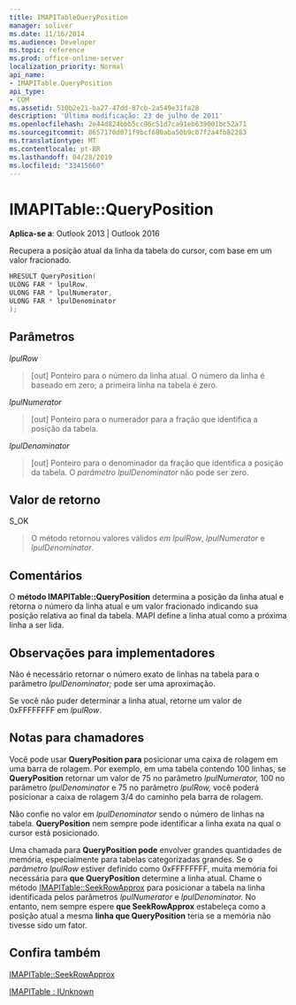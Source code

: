 ```yaml
---
title: IMAPITableQueryPosition
manager: soliver
ms.date: 11/16/2014
ms.audience: Developer
ms.topic: reference
ms.prod: office-online-server
localization_priority: Normal
api_name:
- IMAPITable.QueryPosition
api_type:
- COM
ms.assetid: 510b2e21-ba27-47dd-87cb-2a549e31fa28
description: 'Última modificação: 23 de julho de 2011'
ms.openlocfilehash: 2e44d824bbb5cc96c51d7ca91eb639001bc52a71
ms.sourcegitcommit: 8657170d071f9bcf680aba50b9c07f2a4fb82283
ms.translationtype: MT
ms.contentlocale: pt-BR
ms.lasthandoff: 04/28/2019
ms.locfileid: "33415660"
---
```

# <a name="imapitablequeryposition"></a>IMAPITable::QueryPosition

  
  
**Aplica-se a**: Outlook 2013 | Outlook 2016 
  
Recupera a posição atual da linha da tabela do cursor, com base em um valor fracionado.
  
```cpp
HRESULT QueryPosition(
ULONG FAR * lpulRow,
ULONG FAR * lpulNumerator,
ULONG FAR * lpulDenominator
);
```

## <a name="parameters"></a>Parâmetros

 _lpulRow_
  
> [out] Ponteiro para o número da linha atual. O número da linha é baseado em zero; a primeira linha na tabela é zero. 
    
 _lpulNumerator_
  
> [out] Ponteiro para o numerador para a fração que identifica a posição da tabela.
    
 _lpulDenominator_
  
> [out] Ponteiro para o denominador da fração que identifica a posição da tabela. O  _parâmetro lpulDenominator_ não pode ser zero. 
    
## <a name="return-value"></a>Valor de retorno

S_OK 
  
> O método retornou valores válidos  _em lpulRow_,  _lpulNumerator_ e  _lpulDenominator_.
    
## <a name="remarks"></a>Comentários

O **método IMAPITable::QueryPosition** determina a posição da linha atual e retorna o número da linha atual e um valor fracionado indicando sua posição relativa ao final da tabela. MAPI define a linha atual como a próxima linha a ser lida. 
  
## <a name="notes-to-implementers"></a>Observações para implementadores

Não é necessário retornar o número exato de linhas na tabela para o parâmetro  _lpulDenominator;_ pode ser uma aproximação. 
  
Se você não puder determinar a linha atual, retorne um valor de 0xFFFFFFFF em  _lpulRow_.
  
## <a name="notes-to-callers"></a>Notas para chamadores

Você pode usar **QueryPosition para** posicionar uma caixa de rolagem em uma barra de rolagem. Por exemplo, em uma tabela contendo 100 linhas, se **QueryPosition** retornar um valor de 75 no parâmetro  _lpulNumerator,_ 100 no parâmetro  _lpulDenominator_ e 75 no parâmetro  _lpulRow,_ você poderá posicionar a caixa de rolagem 3/4 do caminho pela barra de rolagem. 
  
Não confie no valor em  _lpulDenominator_ sendo o número de linhas na tabela. **QueryPosition** nem sempre pode identificar a linha exata na qual o cursor está posicionado. 
  
Uma chamada para **QueryPosition pode** envolver grandes quantidades de memória, especialmente para tabelas categorizadas grandes. Se o  _parâmetro lpulRow_ estiver definido como 0xFFFFFFFF, muita memória foi necessária para **que QueryPosition** determine a linha atual. Chame o método [IMAPITable::SeekRowApprox](imapitable-seekrowapprox.md) para posicionar a tabela na linha identificada pelos parâmetros _lpulNumerator_ e _lpulDenominator._ No entanto, nem sempre espere **que SeekRowApprox** estabeleça como a posição atual a mesma **linha que QueryPosition** teria se a memória não tivesse sido um fator. 
  
## <a name="see-also"></a>Confira também



[IMAPITable::SeekRowApprox](imapitable-seekrowapprox.md)
  
[IMAPITable : IUnknown](imapitableiunknown.md)

